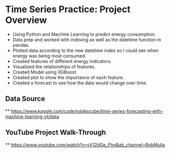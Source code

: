 # Time Series Practice: Project Overview
* Using Python and Machine Learning to predict energy consumption.
* Data prep and worked with indexing as well as the datetime function in pandas.
* Plotted data according to the new datetime index so I could see when energy was being most consumed.
* Created features of different energy indicators.
* Visualized the relationships of features.
* Created Model using XGBoost.
* Created plot to show the importance of each feature.
* Created a forecast to see how the data would change over time.

## Data Source
** https://www.kaggle.com/code/robikscube/time-series-forecasting-with-machine-learning-yt/data

## YouTube Project Walk-Through
** https://www.youtube.com/watch?v=vV12dGe_Fho&ab_channel=RobMulla
